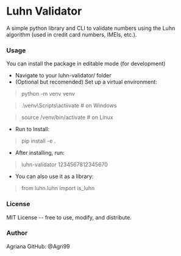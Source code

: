 # Luhn Validator
A simple python library and CLI to validate numbers using the Luhn algorithm (used in credit card numbers, IMEIs, etc.).

### Usage
You can install the package in editable mode (for development)
* Navigate to your luhn-validator/ folder
* (Optional but recomended) Set up a virtual environment:
>python -m venv venv

>.\venv\Scripts\actiivate # on Windows

>source /venv/bin/activate # on Linux
* Run to Install:
>pip install -e .
* After installing, run:
>luhn-validator 1234567812345670
* You can also use it as a library:
>from luhn.luhn import is_luhn

### License
MIT License -- free to use, modify, and distribute.

### Author
Agriana
GitHub: @Agri99
